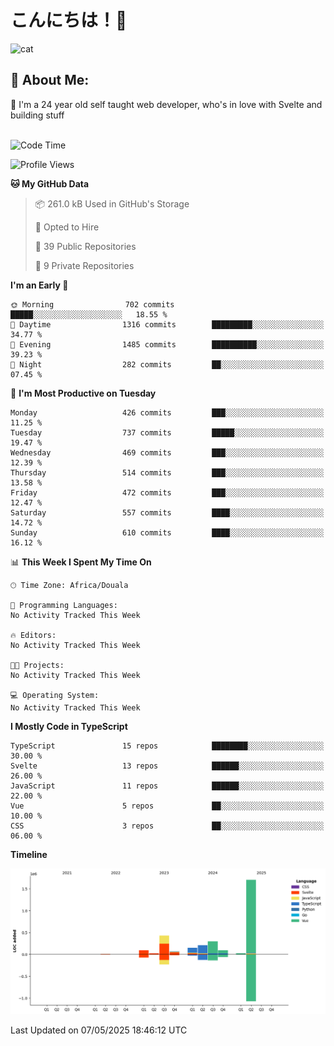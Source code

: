 

# こんにちは！🙂  
![cat](https://github.com/michaelnji/michaelnji/assets/73862378/606e99e9-2c18-4853-8722-991e4af8eae6)

## 💫 About Me:
🙂 I'm a 24 year old self taught web developer, who's in love with Svelte and building stuff <br><br>

<!--START_SECTION:waka-->
![Code Time](http://img.shields.io/badge/Code%20Time-1%2C211%20hrs%2034%20mins-blue)

![Profile Views](http://img.shields.io/badge/Profile%20Views-0-blue)

**🐱 My GitHub Data** 

> 📦 261.0 kB Used in GitHub's Storage 
 > 
> 💼 Opted to Hire
 > 
> 📜 39 Public Repositories 
 > 
> 🔑 9 Private Repositories 
 > 
**I'm an Early 🐤** 

```text
🌞 Morning                702 commits         █████░░░░░░░░░░░░░░░░░░░░   18.55 % 
🌆 Daytime                1316 commits        █████████░░░░░░░░░░░░░░░░   34.77 % 
🌃 Evening                1485 commits        ██████████░░░░░░░░░░░░░░░   39.23 % 
🌙 Night                  282 commits         ██░░░░░░░░░░░░░░░░░░░░░░░   07.45 % 
```
📅 **I'm Most Productive on Tuesday** 

```text
Monday                   426 commits         ███░░░░░░░░░░░░░░░░░░░░░░   11.25 % 
Tuesday                  737 commits         █████░░░░░░░░░░░░░░░░░░░░   19.47 % 
Wednesday                469 commits         ███░░░░░░░░░░░░░░░░░░░░░░   12.39 % 
Thursday                 514 commits         ███░░░░░░░░░░░░░░░░░░░░░░   13.58 % 
Friday                   472 commits         ███░░░░░░░░░░░░░░░░░░░░░░   12.47 % 
Saturday                 557 commits         ████░░░░░░░░░░░░░░░░░░░░░   14.72 % 
Sunday                   610 commits         ████░░░░░░░░░░░░░░░░░░░░░   16.12 % 
```


📊 **This Week I Spent My Time On** 

```text
🕑︎ Time Zone: Africa/Douala

💬 Programming Languages: 
No Activity Tracked This Week

🔥 Editors: 
No Activity Tracked This Week

🐱‍💻 Projects: 
No Activity Tracked This Week

💻 Operating System: 
No Activity Tracked This Week
```

**I Mostly Code in TypeScript** 

```text
TypeScript               15 repos            ████████░░░░░░░░░░░░░░░░░   30.00 % 
Svelte                   13 repos            ██████░░░░░░░░░░░░░░░░░░░   26.00 % 
JavaScript               11 repos            ██████░░░░░░░░░░░░░░░░░░░   22.00 % 
Vue                      5 repos             ██░░░░░░░░░░░░░░░░░░░░░░░   10.00 % 
CSS                      3 repos             ██░░░░░░░░░░░░░░░░░░░░░░░   06.00 % 
```



**Timeline**

![Lines of Code chart](https://raw.githubusercontent.com/michaelnji/michaelnji/main/assets/bar_graph.png)


 Last Updated on 07/05/2025 18:46:12 UTC
<!--END_SECTION:waka-->
